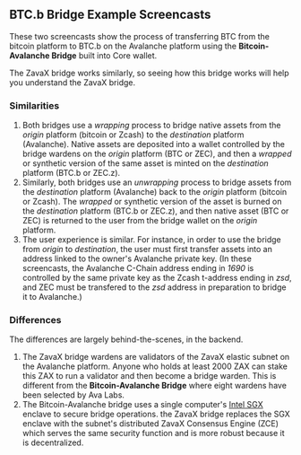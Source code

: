 ## BTC.b Bridge Example Screencasts
These two screencasts show the process of transferring BTC from the bitcoin platform to BTC.b on the Avalanche platform using the **Bitcoin-Avalanche Bridge** built into Core wallet.

The ZavaX bridge works similarly, so seeing how this bridge works will help you understand the ZavaX bridge. 

### Similarities

1. Both bridges use a *wrapping* process to bridge native assets from the *origin* platform (bitcoin or Zcash) to the *destination* platform (Avalanche). Native assets are deposited into a wallet controlled by the bridge wardens on the *origin* platform (BTC or ZEC), and then a *wrapped* or synthetic version of the same asset is minted on the *destination* platform (BTC.b or ZEC.z).
2. Similarly, both bridges use an *unwrapping* process to bridge assets from the *destination* platform (Avalanche) back to the *origin* platform (bitcoin or Zcash). The *wrapped* or synthetic version of the asset is burned on the *destination* platform (BTC.b or ZEC.z), and then native asset (BTC or ZEC) is returned to the user from the bridge wallet on the *origin* platform.
3. The user experience is similar. For instance, in order to use the bridge from *origin* to *destination*, the user must first transfer assets into an address linked to the owner's Avalanche private key. (In these screencasts, the Avalanche C-Chain address ending in *1690* is controlled by the same private key as the Zcash t-address ending in *zsd*, and ZEC must be transfered to the *zsd* address in preparation to bridge it to Avalanche.)

### Differences

The differences are largely behind-the-scenes, in the backend.
1. The ZavaX bridge wardens are validators of the ZavaX elastic subnet on the Avalanche platform. Anyone who holds at least 2000 ZAX can stake this ZAX to run a validator and then become a bridge warden. This is different from the **Bitcoin-Avalanche Bridge** where eight wardens have been selected by Ava Labs.
2. The Bitcoin-Avalanche bridge uses a single computer's [Intel SGX](https://en.wikipedia.org/wiki/Software_Guard_Extensions) enclave to secure bridge operations. the ZavaX bridge replaces the SGX enclave with the subnet's distributed ZavaX Consensus Engine (ZCE) which serves the same security function and is more robust because it is decentralized.